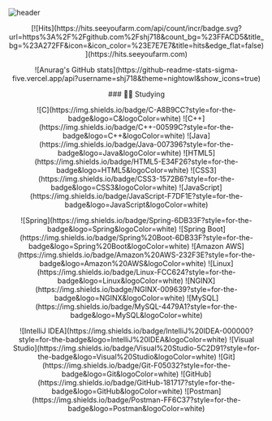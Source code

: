 ![header](https://capsule-render.vercel.app/api?type=wave&color=#B8CEF8&height=300&section=header&text=Hyejun%20Seo&fontSize=90)  

<p align="center">
[![Hits](https://hits.seeyoufarm.com/api/count/incr/badge.svg?url=https%3A%2F%2Fgithub.com%2Fshj718&count_bg=%23FFACD5&title_bg=%23A272FF&icon=&icon_color=%23E7E7E7&title=hits&edge_flat=false)](https://hits.seeyoufarm.com)
</p>

<p align="center">
![Anurag's GitHub stats](https://github-readme-stats-sigma-five.vercel.app/api?username=shj718&theme=nightowl&show_icons=true)
</p>

<p align="center">
### 👩‍💻 Studying
</p>

<p align="center">
![C](https://img.shields.io/badge/C-A8B9CC?style=for-the-badge&logo=C&logoColor=white)
![C++](https://img.shields.io/badge/C++-00599C?style=for-the-badge&logo=C++&logoColor=white)
![Java](https://img.shields.io/badge/Java-007396?style=for-the-badge&logo=Java&logoColor=white)
![HTML5](https://img.shields.io/badge/HTML5-E34F26?style=for-the-badge&logo=HTML5&logoColor=white)
![CSS3](https://img.shields.io/badge/CSS3-1572B6?style=for-the-badge&logo=CSS3&logoColor=white)
![JavaScript](https://img.shields.io/badge/JavaScript-F7DF1E?style=for-the-badge&logo=JavaScript&logoColor=white)
<p align="center">

<p align="center">  
![Spring](https://img.shields.io/badge/Spring-6DB33F?style=for-the-badge&logo=Spring&logoColor=white)
![Spring Boot](https://img.shields.io/badge/Spring%20Boot-6DB33F?style=for-the-badge&logo=Spring%20Boot&logoColor=white)
![Amazon AWS](https://img.shields.io/badge/Amazon%20AWS-232F3E?style=for-the-badge&logo=Amazon%20AWS&logoColor=white)
![Linux](https://img.shields.io/badge/Linux-FCC624?style=for-the-badge&logo=Linux&logoColor=white)
![NGINX](https://img.shields.io/badge/NGINX-009639?style=for-the-badge&logo=NGINX&logoColor=white)
![MySQL](https://img.shields.io/badge/MySQL-4479A1?style=for-the-badge&logo=MySQL&logoColor=white)
</p>

<p align="center">  
![IntelliJ IDEA](https://img.shields.io/badge/IntelliJ%20IDEA-000000?style=for-the-badge&logo=IntelliJ%20IDEA&logoColor=white)
![Visual Studio](https://img.shields.io/badge/Visual%20Studio-5C2D91?style=for-the-badge&logo=Visual%20Studio&logoColor=white)
![Git](https://img.shields.io/badge/Git-F05032?style=for-the-badge&logo=Git&logoColor=white)
![GitHub](https://img.shields.io/badge/GitHub-181717?style=for-the-badge&logo=GitHub&logoColor=white)
![Postman](https://img.shields.io/badge/Postman-FF6C37?style=for-the-badge&logo=Postman&logoColor=white)
</p>
